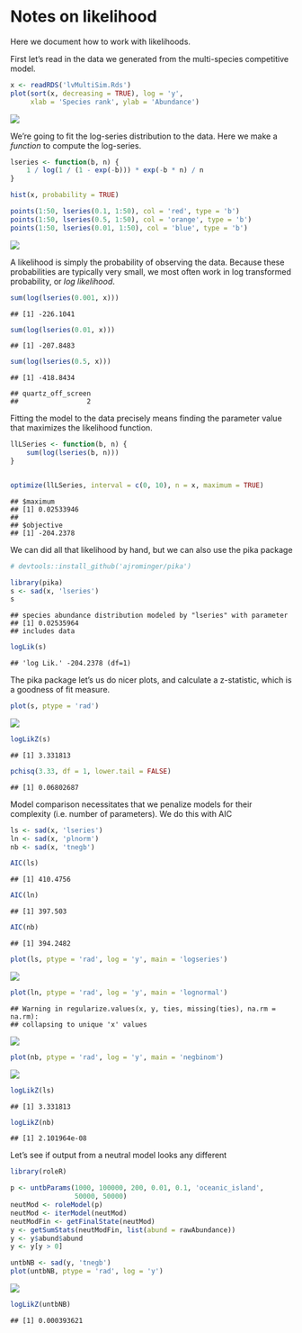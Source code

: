 Notes on likelihood
================

Here we document how to work with likelihoods.

First let’s read in the data we generated from the multi-species
competitive model.

``` r
x <- readRDS('lvMultiSim.Rds')
plot(sort(x, decreasing = TRUE), log = 'y', 
     xlab = 'Species rank', ylab = 'Abundance')
```

![](likelihood_how-to_files/figure-gfm/sad-data-1.png)<!-- -->

We’re going to fit the log-series distribution to the data. Here we make
a *function* to compute the log-series.

``` r
lseries <- function(b, n) {
    1 / log(1 / (1 - exp(-b))) * exp(-b * n) / n
}

hist(x, probability = TRUE)

points(1:50, lseries(0.1, 1:50), col = 'red', type = 'b')
points(1:50, lseries(0.5, 1:50), col = 'orange', type = 'b')
points(1:50, lseries(0.01, 1:50), col = 'blue', type = 'b')
```

![](likelihood_how-to_files/figure-gfm/logseries-eq-1.png)<!-- -->

A likelihood is simply the probability of observing the data. Because
these probabilities are typically very small, we most often work in log
transformed probability, or *log likelihood*.

``` r
sum(log(lseries(0.001, x)))
```

    ## [1] -226.1041

``` r
sum(log(lseries(0.01, x)))
```

    ## [1] -207.8483

``` r
sum(log(lseries(0.5, x)))
```

    ## [1] -418.8434

    ## quartz_off_screen 
    ##                 2

Fitting the model to the data precisely means finding the parameter
value that maximizes the likelihood function.

``` r
llLSeries <- function(b, n) {
    sum(log(lseries(b, n)))
}


optimize(llLSeries, interval = c(0, 10), n = x, maximum = TRUE)
```

    ## $maximum
    ## [1] 0.02533946
    ## 
    ## $objective
    ## [1] -204.2378

We can did all that likelihood by hand, but we can also use the pika
package

``` r
# devtools::install_github('ajrominger/pika')

library(pika)
s <- sad(x, 'lseries')
s
```

    ## species abundance distribution modeled by "lseries" with parameter 
    ## [1] 0.02535964
    ## includes data

``` r
logLik(s)
```

    ## 'log Lik.' -204.2378 (df=1)

The pika package let’s us do nicer plots, and calculate a z-statistic,
which is a goodness of fit measure.

``` r
plot(s, ptype = 'rad')
```

![](likelihood_how-to_files/figure-gfm/pika-fun-1.png)<!-- -->

``` r
logLikZ(s)
```

    ## [1] 3.331813

``` r
pchisq(3.33, df = 1, lower.tail = FALSE)
```

    ## [1] 0.06802687

Model comparison necessitates that we penalize models for their
complexity (i.e. number of parameters). We do this with AIC

``` r
ls <- sad(x, 'lseries')
ln <- sad(x, 'plnorm')
nb <- sad(x, 'tnegb')

AIC(ls)
```

    ## [1] 410.4756

``` r
AIC(ln)
```

    ## [1] 397.503

``` r
AIC(nb)
```

    ## [1] 394.2482

``` r
plot(ls, ptype = 'rad', log = 'y', main = 'logseries')
```

![](likelihood_how-to_files/figure-gfm/model-comp-1.png)<!-- -->

``` r
plot(ln, ptype = 'rad', log = 'y', main = 'lognormal')
```

    ## Warning in regularize.values(x, y, ties, missing(ties), na.rm = na.rm):
    ## collapsing to unique 'x' values

![](likelihood_how-to_files/figure-gfm/model-comp-2.png)<!-- -->

``` r
plot(nb, ptype = 'rad', log = 'y', main = 'negbinom')
```

![](likelihood_how-to_files/figure-gfm/model-comp-3.png)<!-- -->

``` r
logLikZ(ls)
```

    ## [1] 3.331813

``` r
logLikZ(nb)
```

    ## [1] 2.101964e-08

Let’s see if output from a neutral model looks any different

``` r
library(roleR)

p <- untbParams(1000, 100000, 200, 0.01, 0.1, 'oceanic_island', 
                50000, 50000)
neutMod <- roleModel(p)
neutMod <- iterModel(neutMod)
neutModFin <- getFinalState(neutMod)
y <- getSumStats(neutModFin, list(abund = rawAbundance))
y <- y$abund$abund
y <- y[y > 0]

untbNB <- sad(y, 'tnegb')
plot(untbNB, ptype = 'rad', log = 'y')
```

![](likelihood_how-to_files/figure-gfm/neutral-1.png)<!-- -->

``` r
logLikZ(untbNB)
```

    ## [1] 0.000393621
